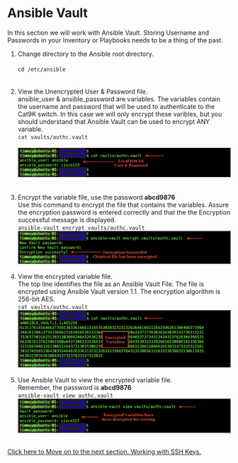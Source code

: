 # Ansible Vault

In this section we will work with Ansible Vault. 
Storing Username and Passwords in your Inventory or Playbooks needs to be a thing of the past. 

<ol>

<li>Change directory to the Ansible root directory.</li>
<br>
<code>cd /etc/ansible</code>
<br><br><br>

<li>View the Unencrypted User & Password file. </li>  
ansible_user & ansible_password are variables. The variables contain the username and password that will be used to authenticate to the Cat9K switch. In this case we will only encrypt these varibles, but you should understand that Ansible Vault can be used to encrypt ANY variable.     
<br>
<code>cat vaults/authc.vault</code>
<br><br>
<img src="/images/01-01-cat-authc-vault-web.png" alt="Unencrypted User\Password File" width=600>
<br><br><br>

<li>Encrypt the variable file, use the password <b>abcd9876</b> </li>
Use this command to encrypt the file that contains the variables.  
Assure the encryption password is entered correctly and that the the Encryption successful message is displayed.
<br>
<code>ansible-vault encrypt vaults/authc.vault</code>

<img src="/images/01-02-ansible-vault-encrypt-web.png" alt="Ansible Vault Encryption Process" width=600>    
<br><br>

<li>View the encrypted variable file.</li>
The top line identifies the file as an Ansible Vault File. The file is encrypted using Ansible Vault version 1.1. The encryption algorithm is 256-bit AES.
<br>
<code>cat vaults/authc.vault</code>

<img src="/images/01-03-cat-authc-vault-encry-web.png" alt="Encrypted User\Password File" width=600>
<br><br>

<li>Use Ansible Vault to view the encrypted variable file.</li>
Remember, the password is <b>abcd9876</b>
<br>
<code>ansible-vault view authc.vault</code>

<img src="/images/01-04-ansible-vault-view-web.png" alt="Using Ansible-Vault View to See Unencrypted Variables" width=600>
<br><br>
</ol>  

[Click here to Move on to the next section. Working with SSH Keys. ](/02-SSH_Keys.md)



